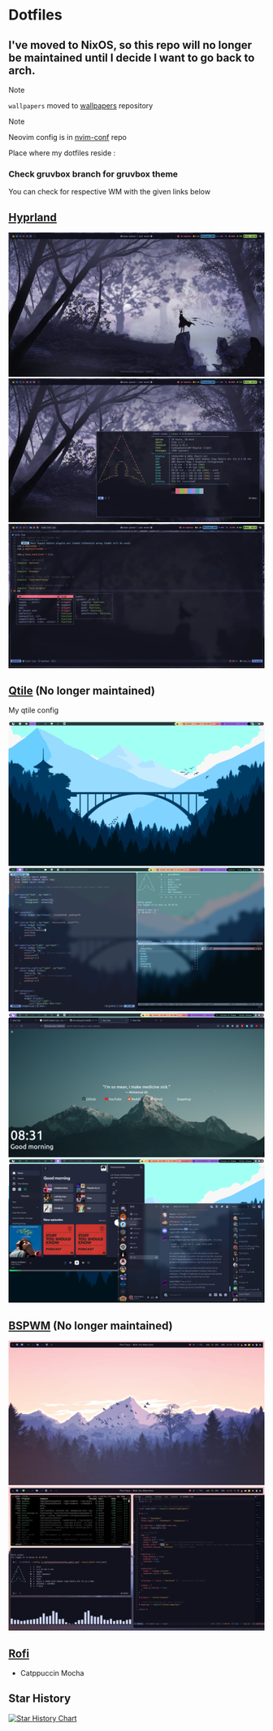 # Dotfiles

## I've moved to NixOS, so this repo will no longer be maintained until I decide I want to go back to arch.

> [!NOTE]  
> `wallpapers` moved to [wallpapers](https://www.github.com/greeid/wallpapers) repository

> [!NOTE]
> Neovim config is in [nvim-conf](https://github.com/greeid/nvim-conf) repo 

Place where my dotfiles reside :

### Check gruvbox branch for gruvbox theme

You can check for respective WM with the given links below

## [Hyprland](https://github.com/greeid/.dotfiles/tree/main/hypr/.config/hypr)

![hypr1](./hypr/.config/hypr/.screenshots/wallpaper.png)
![hypr2](./hypr/.config/hypr/.screenshots/fetch.png)
![hypr3](./hypr/.config/hypr/.screenshots/nvim.png)

## [Qtile](https://github.com/greeid/.dotfiles/tree/main/qtile/.config/qtile) (No longer maintained)

My qtile config

![Qtile2](./qtile/.config/qtile/.screenshots/Qtile2.png)
![Qtile](./qtile/.config/qtile/./.screenshots/qtile.png)
![firefox](./qtile/.config/qtile/./.screenshots/firefox.png)
![spotify](./qtile/.config/qtile/./.screenshots/spotify.png)

## [BSPWM](https://github.com/greeid/.dotfiles/tree/main/bspwm/.config/bspwm) (No longer maintained)

![bspwm1](./bspwm/.config/bspwm/.screenshots/bspdesktop.png)
![bspwm1](./bspwm/.config/bspwm/.screenshots/bspwf.png)


## [Rofi](./rofi/.config/rofi/)

- Catppuccin Mocha

## Star History
[![Star History Chart](https://api.star-history.com/svg?repos=greed-d/.dotfiles&type=Date)](https://star-history.com/#greed-d/.dotfiles&Date)
